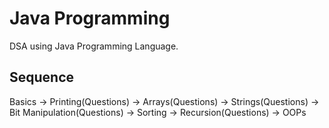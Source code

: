 # Java Programming

DSA using Java Programming Language.

## Sequence

Basics -> Printing(Questions) -> Arrays(Questions) -> Strings(Questions) -> Bit Manipulation(Questions) -> Sorting -> Recursion(Questions) -> OOPs
